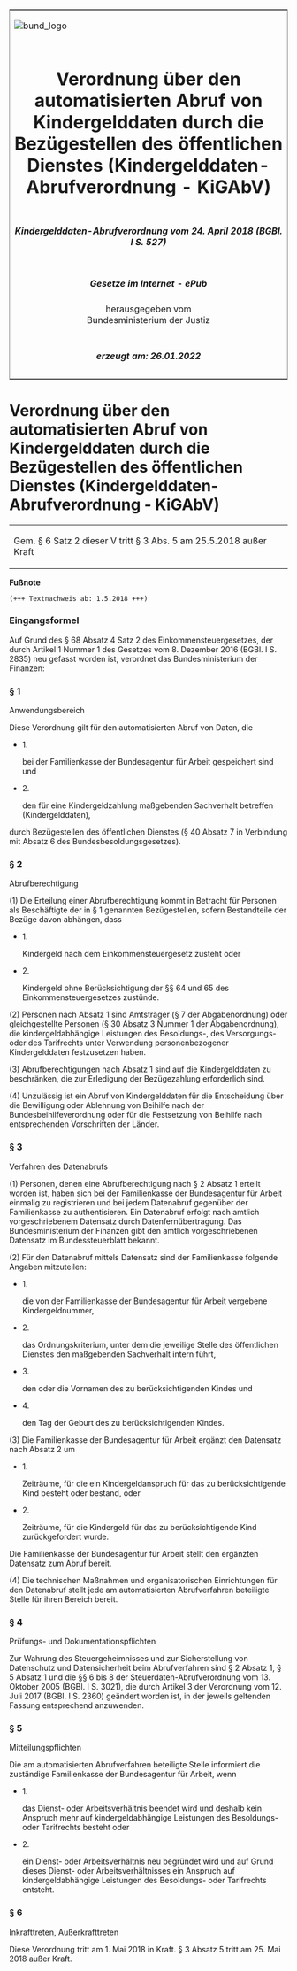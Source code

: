 <span id="DECKBLATT.html"></span>

<table border="0" frame="border" width="100%">

<tr valign="top">

<td align="left">

![bund\_logo](BfJ_2021_Web_de_de.gif)

</td>

<td align="right">

 

</td>

</tr>

<tr align="center" valign="middle">

<td colspan="2">

# Verordnung über den automatisierten Abruf von Kindergelddaten durch die Bezügestellen des öffentlichen Dienstes (Kindergelddaten-Abrufverordnung - KiGAbV)

</td>

</tr>

<tr align="center" valign="middle">

<td colspan="2">

##### Kindergelddaten-Abrufverordnung vom 24. April 2018 (BGBl. I S. 527)

</td>

</tr>

<tr align="center" valign="middle">

<td colspan="2">

  
  

##### Gesetze im Internet - ePub  
  
herausgegeben vom  
Bundesministerium der Justiz

</td>

</tr>

<tr align="center" valign="bottom">

<td colspan="2">

  
  

##### erzeugt am: 26.01.2022

</td>

</tr>

</table>

<span id="BJNR052700018.html"></span>

# Verordnung über den automatisierten Abruf von Kindergelddaten durch die Bezügestellen des öffentlichen Dienstes (Kindergelddaten-Abrufverordnung - KiGAbV)

<div>

<div class="jnhtml">

<table width="100%">

<colgroup>

<col width="10%">

</col>

<col width="90%">

</col>

</colgroup>

<tr>

<td colspan="2">

Gem. § 6 Satz 2 dieser V tritt § 3 Abs. 5 am 25.5.2018 außer Kraft

</div>

</div>

</td>

</tr>

</table>

</div>

</div>

<div>

  
**Fußnote**

<div class="jnhtml">

<div>

<div class="jurAbsatz">

  

    (+++ Textnachweis ab: 1.5.2018 +++) 

</div>

</div>

</div>

</div>

<span id="BJNR052700018BJNE000100000.html"></span>

### Eingangsformel  

<div>

<div class="jnhtml">

<div>

<div class="jurAbsatz">

Auf Grund des § 68 Absatz 4 Satz 2 des Einkommensteuergesetzes, der
durch Artikel 1 Nummer 1 des Gesetzes vom 8. Dezember 2016 (BGBl. I S.
2835) neu gefasst worden ist, verordnet das Bundesministerium der
Finanzen:

</div>

</div>

</div>

</div>

<span id="BJNR052700018BJNE000200000.html"></span>

### § 1  
Anwendungsbereich

<div>

<div class="jnhtml">

<div>

<div class="jurAbsatz">

Diese Verordnung gilt für den automatisierten Abruf von Daten, die

  - 1\.
    
    <div>
    
    bei der Familienkasse der Bundesagentur für Arbeit gespeichert sind
    und
    
    </div>

  - 2\.
    
    <div>
    
    den für eine Kindergeldzahlung maßgebenden Sachverhalt betreffen
    (Kindergelddaten),
    
    </div>

durch Bezügestellen des öffentlichen Dienstes (§ 40 Absatz 7 in
Verbindung mit Absatz 6 des Bundesbesoldungsgesetzes).

</div>

</div>

</div>

</div>

<span id="BJNR052700018BJNE000300000.html"></span>

### § 2  
Abrufberechtigung

<div>

<div class="jnhtml">

<div>

<div class="jurAbsatz">

(1) Die Erteilung einer Abrufberechtigung kommt in Betracht für Personen
als Beschäftigte der in § 1 genannten Bezügestellen, sofern Bestandteile
der Bezüge davon abhängen, dass

  - 1\.
    
    <div>
    
    Kindergeld nach dem Einkommensteuergesetz zusteht oder
    
    </div>

  - 2\.
    
    <div>
    
    Kindergeld ohne Berücksichtigung der §§ 64 und 65 des
    Einkommensteuergesetzes zustünde.
    
    </div>

</div>

<div class="jurAbsatz">

(2) Personen nach Absatz 1 sind Amtsträger (§ 7 der Abgabenordnung) oder
gleichgestellte Personen (§ 30 Absatz 3 Nummer 1 der Abgabenordnung),
die kindergeldabhängige Leistungen des Besoldungs-, des Versorgungs-
oder des Tarifrechts unter Verwendung personenbezogener Kindergelddaten
festzusetzen haben.

</div>

<div class="jurAbsatz">

(3) Abrufberechtigungen nach Absatz 1 sind auf die Kindergelddaten zu
beschränken, die zur Erledigung der Bezügezahlung erforderlich sind.

</div>

<div class="jurAbsatz">

(4) Unzulässig ist ein Abruf von Kindergelddaten für die Entscheidung
über die Bewilligung oder Ablehnung von Beihilfe nach der
Bundesbeihilfeverordnung oder für die Festsetzung von Beihilfe nach
entsprechenden Vorschriften der Länder.

</div>

</div>

</div>

</div>

<span id="BJNR052700018BJNE000401000.html"></span>

### § 3  
Verfahren des Datenabrufs

<div>

<div class="jnhtml">

<div>

<div class="jurAbsatz">

(1) Personen, denen eine Abrufberechtigung nach § 2 Absatz 1 erteilt
worden ist, haben sich bei der Familienkasse der Bundesagentur für
Arbeit einmalig zu registrieren und bei jedem Datenabruf gegenüber der
Familienkasse zu authentisieren. Ein Datenabruf erfolgt nach amtlich
vorgeschriebenem Datensatz durch Datenfernübertragung. Das
Bundesministerium der Finanzen gibt den amtlich vorgeschriebenen
Datensatz im Bundessteuerblatt bekannt.

</div>

<div class="jurAbsatz">

(2) Für den Datenabruf mittels Datensatz sind der Familienkasse folgende
Angaben mitzuteilen:

  - 1\.
    
    <div style="">
    
    die von der Familienkasse der Bundesagentur für Arbeit vergebene
    Kindergeldnummer,
    
    </div>

  - 2\.
    
    <div style="">
    
    das Ordnungskriterium, unter dem die jeweilige Stelle des
    öffentlichen Dienstes den maßgebenden Sachverhalt intern führt,
    
    </div>

  - 3\.
    
    <div style="">
    
    den oder die Vornamen des zu berücksichtigenden Kindes und
    
    </div>

  - 4\.
    
    <div style="">
    
    den Tag der Geburt des zu berücksichtigenden Kindes.
    
    </div>

</div>

<div class="jurAbsatz">

(3) Die Familienkasse der Bundesagentur für Arbeit ergänzt den Datensatz
nach Absatz 2 um

  - 1\.
    
    <div style="">
    
    Zeiträume, für die ein Kindergeldanspruch für das zu
    berücksichtigende Kind besteht oder bestand, oder
    
    </div>

  - 2\.
    
    <div style="">
    
    Zeiträume, für die Kindergeld für das zu berücksichtigende Kind
    zurückgefordert wurde.
    
    </div>

Die Familienkasse der Bundesagentur für Arbeit stellt den ergänzten
Datensatz zum Abruf bereit.

</div>

<div class="jurAbsatz">

(4) Die technischen Maßnahmen und organisatorischen Einrichtungen für
den Datenabruf stellt jede am automatisierten Abrufverfahren beteiligte
Stelle für ihren Bereich bereit.

</div>

</div>

</div>

</div>

<span id="BJNR052700018BJNE000500000.html"></span>

### § 4  
Prüfungs- und Dokumentationspflichten

<div>

<div class="jnhtml">

<div>

<div class="jurAbsatz">

Zur Wahrung des Steuergeheimnisses und zur Sicherstellung von
Datenschutz und Datensicherheit beim Abrufverfahren sind § 2 Absatz 1, §
5 Absatz 1 und die §§ 6 bis 8 der Steuerdaten-Abrufverordnung vom 13.
Oktober 2005 (BGBl. I S. 3021), die durch Artikel 3 der Verordnung vom
12. Juli 2017 (BGBl. I S. 2360) geändert worden ist, in der jeweils
geltenden Fassung entsprechend anzuwenden.

</div>

</div>

</div>

</div>

<span id="BJNR052700018BJNE000600000.html"></span>

### § 5  
Mitteilungspflichten

<div>

<div class="jnhtml">

<div>

<div class="jurAbsatz">

Die am automatisierten Abrufverfahren beteiligte Stelle informiert die
zuständige Familienkasse der Bundesagentur für Arbeit, wenn

  - 1\.
    
    <div>
    
    das Dienst- oder Arbeitsverhältnis beendet wird und deshalb kein
    Anspruch mehr auf kindergeldabhängige Leistungen des Besoldungs-
    oder Tarifrechts besteht oder
    
    </div>

  - 2\.
    
    <div>
    
    ein Dienst- oder Arbeitsverhältnis neu begründet wird und auf Grund
    dieses Dienst- oder Arbeitsverhältnisses ein Anspruch auf
    kindergeldabhängige Leistungen des Besoldungs- oder Tarifrechts
    entsteht.
    
    </div>

</div>

</div>

</div>

</div>

<span id="BJNR052700018BJNE000700000.html"></span>

### § 6  
Inkrafttreten, Außerkrafttreten

<div>

<div class="jnhtml">

<div>

<div class="jurAbsatz">

Diese Verordnung tritt am 1. Mai 2018 in Kraft. § 3 Absatz 5 tritt am
25. Mai 2018 außer Kraft.

</div>

</div>

</div>

</div>
